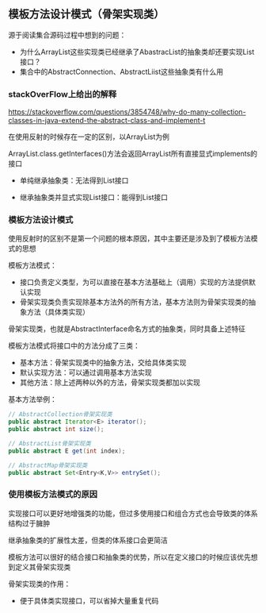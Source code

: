 ## 模板方法设计模式（骨架实现类）

源于阅读集合源码过程中想到的问题：

- 为什么ArrayList这些实现类已经继承了AbastracList的抽象类却还要实现List接口？
- 集合中的AbstractConnection、AbstractLiist这些抽象类有什么用

### stackOverFlow上给出的解释

https://stackoverflow.com/questions/3854748/why-do-many-collection-classes-in-java-extend-the-abstract-class-and-implement-t

在使用反射的时候存在一定的区别，以ArrayList为例

ArrayList.class.getInterfaces()方法会返回ArrayList所有直接显式implements的接口

- 单纯继承抽象类：无法得到List接口

- 继承抽象类并显式实现List接口：能得到List接口

### 模板方法设计模式

使用反射时的区别不是第一个问题的根本原因，其中主要还是涉及到了模板方法模式的思想

模板方法模式：

- 接口负责定义类型，为可以直接在基本方法基础上（调用）实现的方法提供默认实现
- 骨架实现类负责实现除基本方法外的所有方法，基本方法则为骨架实现类的抽象方法（具体类实现）

骨架实现类，也就是AbstractInterface命名方式的抽象类，同时具备上述特征

模板方法模式将接口中的方法分成了三类：

- 基本方法：骨架实现类中的抽象方法，交给具体类实现
- 默认实现方法：可以通过调用基本方法实现
- 其他方法：除上述两种以外的方法，骨架实现类都加以实现

基本方法举例：

```java
// AbstractCollection骨架实现类
public abstract Iterator<E> iterator();
public abstract int size();

// AbstractList骨架实现类
public abstract E get(int index);

// AbstractMap骨架实现类
public abstract Set<Entry<K,V>> entrySet();
```

### 使用模板方法模式的原因

实现接口可以更好地增强类的功能，但过多使用接口和组合方式也会导致类的体系结构过于臃肿

继承抽象类的扩展性太差，但类的体系接口会更简洁

模板方法可以很好的结合接口和抽象类的优势，所以在定义接口的时候应该优先想到定义其骨架实现类

骨架实现类的作用：

- 便于具体类实现接口，可以省掉大量重复代码